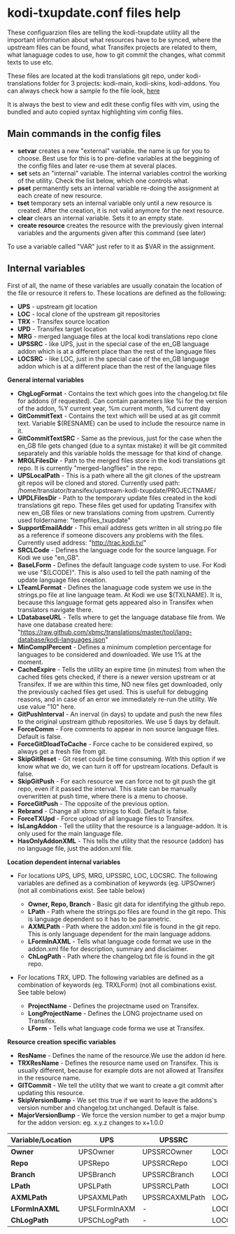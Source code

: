 kodi-txupdate.conf files help
=============================

These configuarzion files are telling the kodi-txupdate utility all the important information about what resources have to be synced, where the upstream files can be found, what Transifex projects are related to them, what lanaguage codes to use, how to git commit the changes, what commit texts to use etc.

These files are located at the kodi translations git repo, under kodi-translations folder for 3 projects: kodi-main, kodi-skins, kodi-addons.
You can always check how a sample fo the file look, [here](https://github.com/xbmc/translations/blob/master/kodi-translations/kodi-skins/kodi-txupdate.conf)

It is always the best to view and edit these config files with vim, using the bundled and auto copied syntax highlighting vim config files.

## Main commands in the config files
* **setvar** creates a new "external" variable. the name is up for you to choose. Best use for this is to pre-define variables at the beggining of the config files and later re-use them at several places.
* **set** sets an "internal" variable. The internal variables control the working of the utility. Check the list below, which one controls what.
* **pset** permanently sets an internal variable re-doing the assignment at each create of new resource.
* **tset** temporary sets an internal variable only until a new resource is created. After the creation, it is not valid anymore for the next resource.
* **clear** clears an internal variable. Sets it to an empty state.
* **create resource** creates the resource with the previously given internal variables and the arguments given after this command (see later)

To use a variable called "VAR" just refer to it as $VAR in the assignment.

## Internal variables

First of all, the name of these variables are usually conatain the location of the file or resource it refers to.
These locations are defined as the following:
* **UPS** - upstream git location
* **LOC** - local clone of the upstream git repositories
* **TRX** - Transifex source location
* **UPD** - Transifex target location
* **MRG** - merged language files at the local kodi translations repo clone
* **UPSSRC** - like UPS, just in the special case of the en_GB language addon which is at a different place than the rest of the language files
* **LOCSRC** - like LOC, just in the special case of the en_GB language addon which is at a different place than the rest of the language files

**General internal variables**

* **ChgLogFormat** - Contains the text which goes into the changelog.txt file for addons (if requested). Can contain parameters like %i for the version of the addon, %Y current year, %m current month, %d current day
* **GitCommitText** - Contains the text which will be used at as git commit text. Variable $(RESNAME) can be used to include the resource name in it.
* **GitCommitTextSRC** - Same as the previous, just for the case when the en_GB file gets changed (due to a syntax mistake) it will be git commited separately and this variable holds the message for that kind of change.
* **MRGLFilesDir** - Path to the merged files store in the kodi translations git repo. It is currently "merged-langflies" in the repo.
* **UPSLocalPath** - This is a path where all the git clones of the upstream git repos will be cloned and stored. Currently used path: /home/translator/transifex/upstream-kodi-txupdate/PROJECTNAME/
* **UPDLFilesDir** - Path to the temporary update files created in the kodi translations git repo. These files get used for updating Transifex with new en_GB files or new translations coming from upstrem. Currently used foldername: "tempfiles_txupdate"
* **SupportEmailAddr** - This email address gets written in all string.po file as a reference if someone discovers any problems with the files. Currently used address: "http://trac.kodi.tv/"
* **SRCLCode** - Defines the language code for the source language. For Kodi we use "en_GB".
* **BaseLForm** - Defines the default language code system to use. For Kodi we use "$(LCODE)". This is also used to tell the path naming of the update language files creation.
* **LTeamLFormat** - Defines the lanaguage code system we use in the strings.po file at line language team. At Kodi we use $(TXLNAME). It is, because this language format gets appeared also in Transifex when translators navigate there.
* **LDatabaseURL** - Tells where to get the language database file from. We have one database created here: "https://raw.github.com/xbmc/translations/master/tool/lang-database/kodi-languages.json"
* **MinComplPercent** - Defines a minimum completion percentage for languages to be considered and downloaded. We use 1% at the moment.
* **CacheExpire** - Tells the utility an expire time (in minutes) from when the cached files gets checked, if there is a newer version upstream or at Transifex. If we are within this time, NO new files get downloaded, only the previously cached files get used. This is usefull for debugging reasons, and in case of an error we immediately re-run the utility. We use value "10" here.
* **GitPushInterval** - An inerval (in days) to update and push the new files to the original upstream github repositories. We use 5 days by default.
* **ForceComm** - Fore comments to appear in non source language files. Default is false.
* **ForceGitDloadToCache** - Force cache to be considered expired, so always get a fresh file from git.
* **SkipGitReset** - Git reset could be time consuming. With this option if we know what we do, we can turn it off for upstream locations. Default is false.
* **SkipGitPush** - For each resource we can force not to git push the git repo, even if it passed the interval. This state can be manually overwritten at push time, where there is a menu to choose.
* **ForceGitPush** - The opposite of the previous option.
* **Rebrand** - Change all xbmc strings to Kodi. Default is false.
* **ForceTXUpd** - Force upload of all language files to Transifex.
* **IsLangAddon** - Tell the utility that the resource is a language-addon. It is only used for the main language file.
* **HasOnlyAddonXML** - This tells the utility that the resource (addon) has no language file, just the addon.xml file.

**Location dependent internal variables**

* For locations UPS, UPS, MRG, UPSSRC, LOC, LOCSRC. The following variables are defined as a combination of keywords (eg. UPSOwner) (not all combinations exist. See table below)
  * **Owner, Repo, Branch** - Basic git data for identifying the github repo.
  * **LPath** - Path where the strings.po files are found in the git repo. This is language dependent so it has to be parametric.
  * **AXMLPath** - Path where the addon.xml file is found in the git repo. This is only language dependent for the main language addons.
  * **LFormInAXML** - Tells what language code format we use in the addon.xml file for description, summary and disclaimer.
  * **ChLogPath** - Path where the changelog.txt file is found in the git repo.

* For locations TRX, UPD. The following variables are defined as a combination of keywords (eg. TRXLForm) (not all combinations exist. See table below)
  * **ProjectName** - Defines the projectname used on Transifex.
  * **LongProjectName** - Defines the LONG projectname used on Transifex.
  * **LForm** - Tells what language code forma we use at Transifex.

**Resource creation specific variables**

* **ResName** - Defines the name of the resource.We use the addon id here.
* **TRXResName** - Defines the resource name used on Transifex. This is usually different, because for example dots are not allowed at Transifex in the resource name.
* **GITCommit** -  We tell the utility that we want to create a git commit after updating this resource.
* **SkipVersionBump** - We set this true if we want to leave the addons's version number and changelog.txt unchanged. Default is false.
* **MajorVersionBump** - We force the version number to get a major bump  for the addon version: eg. x.y.z changes to x+1.0.0

| Variable/Location | UPS            | UPSSRC          | LOC            | LOCSRC          | MRG          |
| ----------------- | -------------  | --------------- | -------------  | --------------- | ------------ |
| **Owner**         | UPSOwner       | UPSSRCOwner     | LOCOwner       | LOCSRCOwner     | -            |
| **Repo**          | UPSRepo        | UPSSRCRepo      | LOCRepo        | LOCSRCRepo      | -            |
| **Branch**        | UPSBranch      | UPSSRCBranch    | LOCBranch      | LOCSRCBranch    | -            |
| **LPath**         | UPSLPath       | UPSSRCLPath     | LOCLPath       | LOCSRCLPath     | MRGLPath     |
| **AXMLPath**      | UPSAXMLPath    | UPSSRCAXMLPath  | LOCAXMLPath    | LOCSRCAXMLPath  | MRGAXMLPath  |
| **LFormInAXML**   | UPSLFormInAXM  | -               | LOCLFormInAXM  | -               | -            |
| **ChLogPath**     | UPSChLogPath   | -               | LOCChLogPath   | -               | MRGChLogPath |

